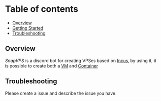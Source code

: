 # Table of contents
- [Overview](#overview)
- [Getting Started](#getting-started)
- [Troubleshooting](#troubleshooting)

## Overview
*SnapVPS* is a discord bot for creating VPSes based on [Incus](https://linuxcontainers.org/incus/), by using it, it is possible to create both a [VM](https://qemu.org/) and [Container](https://linuxcontainers.org/lxc/introduction/)



## Troubleshooting
Please create a issue and describe the issue you have.
